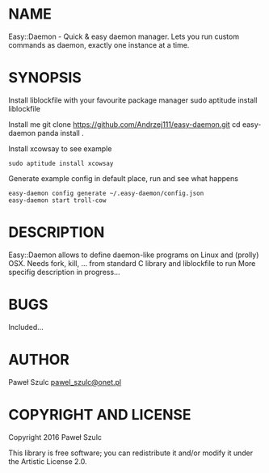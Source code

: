 NAME
====

Easy::Daemon - Quick & easy daemon manager.  Lets you run custom commands as daemon, exactly one instance at a time.

SYNOPSIS
========

Install liblockfile with your favourite package manager sudo aptitude install liblockfile

Install me git clone https://github.com/Andrzej111/easy-daemon.git cd easy-daemon panda install .

Install xcowsay to see example

    sudo aptitude install xcowsay

Generate example config in default place, run and see what happens

    easy-daemon config generate ~/.easy-daemon/config.json
    easy-daemon start troll-cow

DESCRIPTION
===========

Easy::Daemon allows to define daemon-like programs on Linux and (prolly) OSX. Needs fork, kill, … from standard C library and liblockfile to run More specifig description in progress…

BUGS
====

Included…

AUTHOR
======

Paweł Szulc <pawel_szulc@onet.pl>

COPYRIGHT AND LICENSE
=====================

Copyright 2016 Paweł Szulc

This library is free software; you can redistribute it and/or modify it under the Artistic License 2.0.

